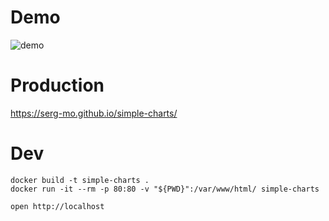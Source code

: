 # Demo
![demo](./simple-charts.gif)

# Production
https://serg-mo.github.io/simple-charts/

# Dev
```
docker build -t simple-charts .
docker run -it --rm -p 80:80 -v "${PWD}":/var/www/html/ simple-charts

open http://localhost
```
